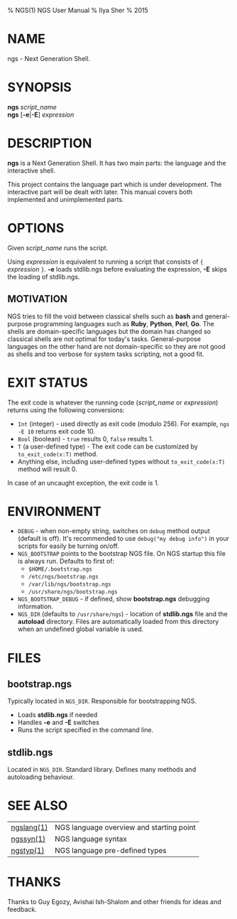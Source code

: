 % NGS(1) NGS User Manual
% Ilya Sher
% 2015

# NAME

ngs - Next Generation Shell.

# SYNOPSIS

**ngs** *script_name* \
**ngs** [**-e**|**-E**] *expression*

# DESCRIPTION

**ngs** is a Next Generation Shell. It has two main parts: the language and the interactive shell.

This project contains the language part which is under development. The interactive part will be dealt with later. This manual covers both implemented and unimplemented parts.

# OPTIONS

Given *script_name* runs the script.

Using *expression* is equivalent to running a script that consists of `{` *expression* `}`. **-e** loads stdlib.ngs before evaluating the expression, **-E** skips the loading of stdlib.ngs.

## MOTIVATION

NGS tries to fill the void between classical shells such as **bash** and general-purpose programming languages such as **Ruby**, **Python**, **Perl**, **Go**. The shells are domain-specific languages but the domain has changed so classical shells are not optimal for today's tasks. General-purpose languages on the other hand are not domain-specific so they are not good as shells and too verbose for system tasks scripting, not a good fit.

# EXIT STATUS

The exit code is whatever the running code (*script_name* or *expression*) returns using the following conversions:

* `Int` (integer) - used directly as exit code (modulo 256). For example, `ngs -E 10` returns exit code 10.
* `Bool` (boolean) - `true` results 0, `false` results 1.
* `T` (a user-defined type) - The exit code can be customized by `to_exit_code(x:T)` method.
* Anything else, including user-defined types without `to_exit_code(x:T)` method will result 0.

In case of an uncaught exception, the exit code is 1.

# ENVIRONMENT

* `DEBUG` - when non-empty string, switches on `debug` method output (default is off). It's recommended to use `debug("my debug info")` in your scripts for easily be turning on/off.
* `NGS_BOOTSTRAP` points to the bootstrap NGS file. On NGS startup this file is always run. Defaults to first of:
	* `$HOME/.bootstrap.ngs`
	* `/etc/ngs/bootstrap.ngs`
	* `/var/lib/ngs/bootstrap.ngs`
	* `/usr/share/ngs/bootstrap.ngs`
* `NGS_BOOTSTRAP_DEBUG` - if defined, show **bootstrap.ngs** debugging information.
* `NGS_DIR` (defaults to `/usr/share/ngs`) - location of **stdlib.ngs** file and the **autoload** directory. Files are automatically loaded from this directory when an undefined global variable is used.


# FILES

## bootstrap.ngs

Typically located in `NGS_DIR`. Responsible for bootstrapping NGS.

* Loads **stdlib.ngs** if needed
* Handles **-e** and **-E** switches 
* Runs the script specified in the command line.

## stdlib.ngs

Located in `NGS_DIR`. Standard library. Defines many methods and autoloading behaviour.

# SEE ALSO

|||
|-|-|
|[ngslang(1)](ngslang.1.html)| NGS language overview and starting point |
|[ngssyn(1)](ngssyn.1.html)| NGS language syntax|
|[ngstyp(1)](ngstyp.1.html)| NGS language pre-defined types|


# THANKS

Thanks to Guy Egozy, Avishai Ish-Shalom and other friends for ideas and feedback.
